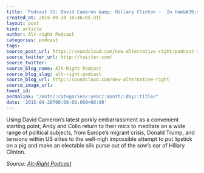 ```yaml
---
title: 'Podcast 35: David Cameron &amp; Hillary Clinton -  In Ham&#39;s Way'
created_at: 2015-09-28 18:46:05 UTC
layout: post
kind: article
author: Alt-right Podcast
categories: podcast
tags: 
source_post_url: https://soundcloud.com/new-alternative-right/podcast-35-david-cameron-in-hams-way
source_twitter_url: http://twitter.com/
source_twitter: 
source_blog_name: Alt-Right Podcast
source_blog_slug: alt-right-podcast
source_blog_url: http://soundcloud.com/new-alternative-right
source_image_url: 
tweet_id: 
permalink: "/mntr/:categories/:year/:month/:day/:title/"
date: '2015-09-28T00:00:00.000+00:00'
---
```

Using David Cameron’s latest porkly embarrassment as a convenient starting point, Andy and Colin return to their mics to meditate on a wide range of political subjects, from Europe’s migrant crisis, Donald Trump, and tensions within US elites to the well-nigh impossible attempt to put lipstick on a pig and make an electable silk purse out of the sow’s ear of Hillary Clinton.<div class="">
    <i>Source: <a href="http://soundcloud.com/new-alternative-right">Alt-Right Podcast</a></i>
</div>
